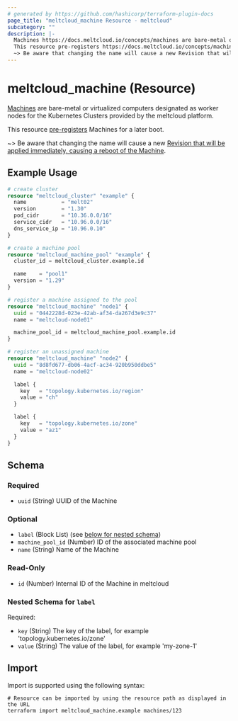 ```yaml
---
# generated by https://github.com/hashicorp/terraform-plugin-docs
page_title: "meltcloud_machine Resource - meltcloud"
subcategory: ""
description: |-
  Machines https://docs.meltcloud.io/concepts/machines are bare-metal or virtualized computers designated as worker nodes for the Kubernetes Clusters provided by the meltcloud platform.
  This resource pre-registers https://docs.meltcloud.io/concepts/machines#pre-register Machines for a later boot.
  ~> Be aware that changing the name will cause a new Revision that will be applied immediately, causing a reboot of the Machine https://docs.meltcloud.io/concepts/machines#revisions.
---
```


# meltcloud_machine (Resource)

[Machines](https://docs.meltcloud.io/concepts/machines) are bare-metal or virtualized computers designated as worker nodes for the Kubernetes Clusters provided by the meltcloud platform.

This resource [pre-registers](https://docs.meltcloud.io/concepts/machines#pre-register) Machines for a later boot.

~> Be aware that changing the name will cause a new [Revision that will be applied immediately, causing a reboot of the Machine](https://docs.meltcloud.io/concepts/machines#revisions).

## Example Usage

```terraform
# create cluster
resource "meltcloud_cluster" "example" {
  name           = "melt02"
  version        = "1.30"
  pod_cidr       = "10.36.0.0/16"
  service_cidr   = "10.96.0.0/16"
  dns_service_ip = "10.96.0.10"
}

# create a machine pool
resource "meltcloud_machine_pool" "example" {
  cluster_id = meltcloud_cluster.example.id

  name    = "pool1"
  version = "1.29"
}

# register a machine assigned to the pool
resource "meltcloud_machine" "node1" {
  uuid = "0442228d-023e-42ab-af34-da267d3e9c37"
  name = "meltcloud-node01"

  machine_pool_id = meltcloud_machine_pool.example.id
}

# register an unassigned machine
resource "meltcloud_machine" "node2" {
  uuid = "8d8fd677-db06-4acf-ac34-920b950ddbe5"
  name = "meltcloud-node02"

  label {
    key   = "topology.kubernetes.io/region"
    value = "ch"
  }

  label {
    key   = "topology.kubernetes.io/zone"
    value = "az1"
  }
}
```

<!-- schema generated by tfplugindocs -->
## Schema

### Required

- `uuid` (String) UUID of the Machine

### Optional

- `label` (Block List) (see [below for nested schema](#nestedblock--label))
- `machine_pool_id` (Number) ID of the associated machine pool
- `name` (String) Name of the Machine

### Read-Only

- `id` (Number) Internal ID of the Machine in meltcloud

<a id="nestedblock--label"></a>
### Nested Schema for `label`

Required:

- `key` (String) The key of the label, for example 'topology.kubernetes.io/zone'
- `value` (String) The value of the label, for example 'my-zone-1'

## Import

Import is supported using the following syntax:

```shell
# Resource can be imported by using the resource path as displayed in the URL
terraform import meltcloud_machine.example machines/123
```
